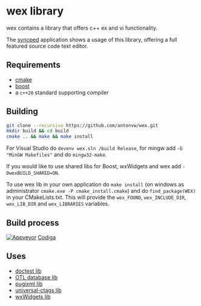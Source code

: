 # wex library

wex contains a library that offers c++ ex and vi functionality.

The [syncped](http://sourceforge.net/projects/syncped) application
shows a usage of this library, offering a full featured source code text editor.

## Requirements

- [cmake](http://www.cmake.org/)
- [boost](https://www.boost.org)
- a `c++20` standard supporting compiler

## Building

```bash
git clone --recursive https://github.com/antonvw/wex.git
mkdir build && cd build
cmake .. && make && make install
```

For Visual Studio do
  `devenv wex.sln /build Release`,
for mingw add `-G "MinGW Makefiles"` and do `mingw32-make`.

If you would like to use shared libs for Boost, wxWidgets and wex add
`-DwexBUILD_SHARED=ON`.

To use wex lib in your own application do `make install`
(on windows as administrator `cmake.exe -P cmake_install.cmake`)
and do `find_package(WEX)` in your CMakeLists.txt. This will provide the
`wex_FOUND`, `wex_INCLUDE_DIR`, `wex_LIB_DIR` and `wex_LIBRARIES` variables.

## Build process

  [![Appveyor](https://ci.appveyor.com/api/projects/status/a346d8537whyrjev?svg=true)](https://ci.appveyor.com/project/antonvw/wex)
  [Codiga](https://api.codiga.io/project/30476/score/svg)

## Uses

- [doctest lib](https://github.com/doctest/doctest)
- [OTL database lib](http://otl.sourceforge.net/)
- [pugixml lib](https://github.com/zeux/pugixml)
- [universal-ctags lib](https://github.com/universal-ctags/ctags)
- [wxWidgets lib](https://github.com/wxWidgets/wxWidgets/)
